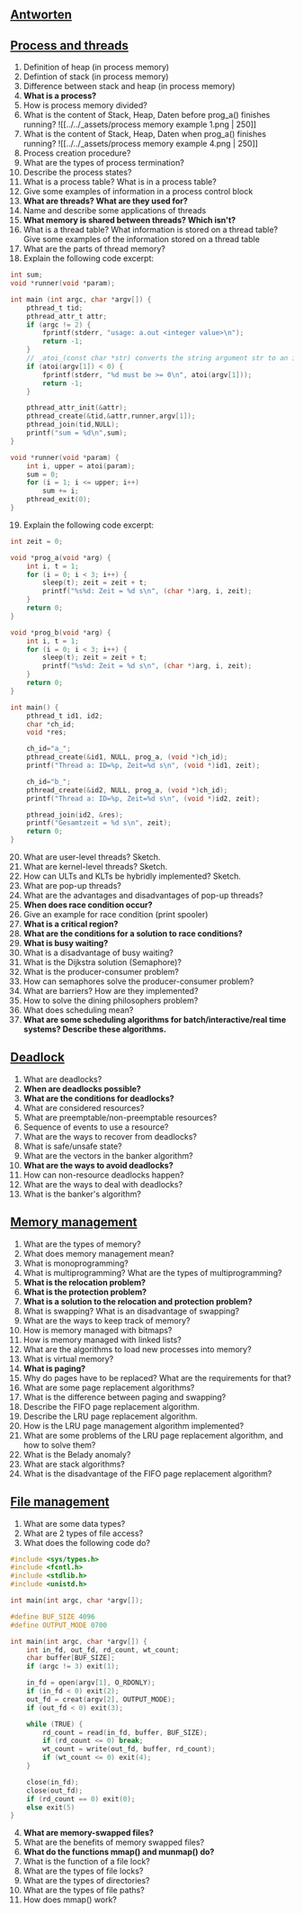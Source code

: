 ## [Antworten](Antworten.md)
## [Process and threads](Process%20and%20threads.md) 
1. Definition of heap (in process memory)
2. Defintion of stack (in process memory)
3. Difference between stack and heap (in process memory)
4. **What is a process?**
5. How is process memory divided?
6. What is the content of Stack, Heap, Daten before prog_a() finishes running? 
		![[../../_assets/process memory example 1.png | 250]]
7. What is the content of Stack, Heap, Daten when prog_a() finishes running? 
		![[../../_assets/process memory example 4.png | 250]]
8. Process creation procedure?
9. What are the types of process termination?
10. Describe the process states?
11. What is a process table? What is in a process table?
12. Give some examples of information in a process control block
13. **What are threads? What are they used for?**
14. Name and describe some applications of threads
15. **What memory is shared between threads? Which isn't?**
16. What is a thread table? What information is stored on a thread table? Give some examples of the information stored on a thread table
17. What are the parts of thread memory?
18. Explain the following code excerpt:
```C
int sum;
void *runner(void *param); 

int main (int argc, char *argv[]) {
	pthread_t tid; 
	pthread_attr_t attr; 
	if (argc != 2) {
		fprintf(stderr, "usage: a.out <integer value>\n");
		return -1;
	}
	// _atoi_(const char *str) converts the string argument str to an integer
	if (atoi(argv[1]) < 0) {
		fprintf(stderr, "%d must be >= 0\n", atoi(argv[1]));
		return -1;
	}

	pthread_attr_init(&attr);
	pthread_create(&tid,&attr,runner,argv[1]);
	pthread_join(tid,NULL);
	printf("sum = %d\n",sum);
}

void *runner(void *param) {
	int i, upper = atoi(param);
	sum = 0;
	for (i = 1; i <= upper; i++)
		sum += i;
	pthread_exit(0);
}
```
19. Explain the following code excerpt:
```C
int zeit = 0; 

void *prog_a(void *arg) { 
	int i, t = 1;
	for (i = 0; i < 3; i++) {
		sleep(t); zeit = zeit + t;
		printf("%s%d: Zeit = %d s\n", (char *)arg, i, zeit);
	}
	return 0;
}

void *prog_b(void *arg) { 
	int i, t = 1;
	for (i = 0; i < 3; i++) {
		sleep(t); zeit = zeit + t;
		printf("%s%d: Zeit = %d s\n", (char *)arg, i, zeit);
	}
	return 0;
}

int main() {
	pthread_t id1, id2; 
	char *ch_id;
	void *res;

	ch_id="a_";
	pthread_create(&id1, NULL, prog_a, (void *)ch_id);
	printf("Thread a: ID=%p, Zeit=%d s\n", (void *)id1, zeit);

	ch_id="b_";
	pthread_create(&id2, NULL, prog_a, (void *)ch_id);
	printf("Thread a: ID=%p, Zeit=%d s\n", (void *)id2, zeit);

	pthread_join(id2, &res);
	printf("Gesamtzeit = %d s\n", zeit);
	return 0;
}
```
20. What are user-level threads? Sketch.
21. What are kernel-level threads? Sketch.
22. How can ULTs and KLTs be hybridly implemented? Sketch.
23. What are pop-up threads?
24. What are the advantages and disadvantages of pop-up threads?
25. **When does race condition occur?**
26. Give an example for race condition (print spooler)
27. **What is a critical region?**
28. **What are the conditions for a solution to race conditions?**
29. **What is busy waiting?**
30. What is a disadvantage of busy waiting?
31. What is the Dijkstra solution (Semaphore)?
32. What is the producer-consumer problem?
33. How can semaphores solve the producer-consumer problem?
34. What are barriers? How are they implemented?
35. How to solve the dining philosophers problem?
36. What does scheduling mean?
37. **What are some scheduling algorithms for batch/interactive/real time systems? Describe these algorithms.**
## [Deadlock](Deadlock.md)
1. What are deadlocks?
2. **When are deadlocks possible?**
3. **What are the conditions for deadlocks?**
4. What are considered resources?
5. What are preemptable/non-preemptable resources?
6. Sequence of events to use a resource?
7. What are the ways to recover from deadlocks?
8. What is safe/unsafe state?
9. What are the vectors in the banker algorithm?
10. **What are the ways to avoid deadlocks?**
11. How can non-resource deadlocks happen?
12. What are the ways to deal with deadlocks?
13. What is the banker's algorithm?

## [Memory management](Memory%20management.md)
1. What are the types of memory?
2. What does memory management mean?
3. What is monoprogramming?  
4. What is multiprogramming? What are the types of multiprogramming?
5. **What is the relocation problem?**
6. **What is the protection problem?**
7. **What is a solution to the relocation and protection problem?**
8. What is swapping? What is an disadvantage of swapping?
9. What are the ways to keep track of memory?
10. How is memory managed with bitmaps?
11. How is memory managed with linked lists?
12. What are the algorithms to load new processes into memory?
13. What is virtual memory?
14. **What is paging?**
15. Why do pages have to be replaced? What are the requirements for that?
16. What are some page replacement algorithms?
17. What is the difference between paging and swapping?
18. Describe the FIFO page replacement algorithm.
19. Describe the LRU page replacement algorithm.
20. How is the LRU page management algorithm implemented?
21. What are some problems of the LRU page replacement algorithm, and how to solve them?
22. What is the Belady anomaly?
23. What are stack algorithms?
24. What is the disadvantage of the FIFO page replacement algorithm?

## [File management](File%20management.md)
1. What are some data types?
2. What are 2 types of file access?
3. What does the following code do?
```C
#include <sys/types.h>
#include <fcntl.h>
#include <stdlib.h>
#include <unistd.h>

int main(int argc, char *argv[]);

#define BUF_SIZE 4096 
#define OUTPUT_MODE 0700 

int main(int argc, char *argv[]) {
	int in_fd, out_fd, rd_count, wt_count;
	char buffer[BUF_SIZE];
	if (argc != 3) exit(1); 

	in_fd = open(argv[1], O_RDONLY); 
	if (in_fd < 0) exit(2); 
	out_fd = creat(argv[2], OUTPUT_MODE); 
	if (out_fd < 0) exit(3); 

	while (TRUE) {
		rd_count = read(in_fd, buffer, BUF_SIZE); 
		if (rd_count <= 0) break; 
		wt_count = write(out_fd, buffer, rd_count); 
		if (wt_count <= 0) exit(4); 
	}

	close(in_fd);
	close(out_fd);
	if (rd_count == 0) exit(0); 
	else exit(5) 
}
```
4. **What are memory-swapped files?**
5. What are the benefits of memory swapped files?
6. **What do the functions mmap() and munmap() do?**
7. What is the function of a file lock?
8. What are the types of file locks?
9. What are the types of directories?
10. What are the types of file paths?
11. How does mmap() work?
